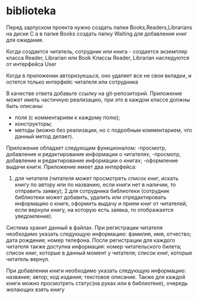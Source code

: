 # biblioteka

Перед зарпуском проекта нужно создать папки Books,Readers,Librarians на диске C
а в папке Books создать папку Waiting для добавления книг для ожидания. 

Когда создается читатель, сотрудник или книга - создается экземпляр класса Reader, Librarian или Book
Классы Reader, Librarian наследуются от интерфейса User

Когда в приложении авторизуешься, оно удаляет все не свои вкладки, и остется только интерфейс читателя или сотрудника 

В качестве ответа добавьте ссылку на git-репозиторий.
Приложение может иметь частичную реализацию, при это в каждом классе должны быть описаны:
- поля (с комментарием к каждому полю);
- конструкторы;
- методы (можно без реализации, но с подробным комментарием, что данный метод делает).

 Приложение обладает следующим функционалом:
-просмотр, добавление и редактирование информации о читателях;
-просмотр, добавление и редактирование информации о книгах;
-оформление выдачи книги.
Приложение имеет два интерфейса:
1. для читателя
(читателя может просмотреть список книг, искать книгу по автору или по названию, если книги нет в наличии, то отправить заявку);
2.для сотрудника библиотеки
(сотрудник библиотеки может добавить, удалить или отредактировать информацию о книге, оформить выдачу и прием книг от
читателей, если вернули книгу, на которую есть заявка, то отображается уведомление).

Система хранит данный в файлах.
При регистрации читателя необходимо указать следующую информацию:
фамилия, имя, отчество;
дата рождения;
номер телефона.
После регистрации для каждого читателя также доступна информация:
номер читательского билета;
список книг, которые в данный момент у читателя;
список книг, которые читатель вернул.

При добавлении книги необходимо указать следующую информацию:
название;
автор;
код издания;
текстовое описание.
Также для каждой книги можно просмотреть статус(на руках или в библиотеке), очередь желающих взять книгу